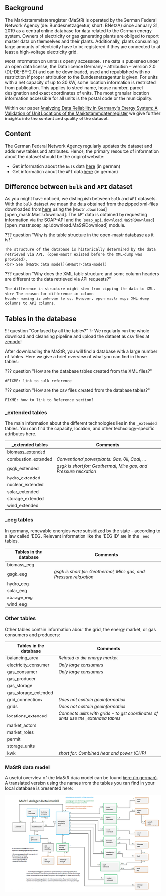 ## Background

The Marktstammdatenregister (MaStR) is operated by the German Federal Network Agency (de: Bundesnetzagentur, short: BNetzA) since January 31, 2019 as a central online database for data related to the German energy system. Owners of electricity or gas generating plants are obliged to report master data on themselves and their plants. Additionally, plants consuming large amounts of electricity have to be registered if they are connected to at least a high-voltage electricity grid.

Most information on units is openly accessible. The data is published under an open data license, the Data licence Germany – attribution – version 2.0 (DL-DE-BY-2.0) and can be downloaded, used and republished with no restriction if proper attribution to the Bundesnetzagentur is given.
For units with a net capacity of up to 30 kW, some location information is restricted from publication. This applies to street name, house number, parcel designation and exact coordinates of units. The most granular location information accessible for all units is the postal code or the municipality.

Within our paper [Analyzing Data Reliability in Germany's Energy System: A Validation of Unit Locations of the Marktstammdatenregister](https://arxiv.org/abs/2304.10581) we give further insights into the content and quality of the dataset.

## Content

The German Federal Network Agency regularly updates the dataset and adds new tables and attributes. Hence, the primary resource of information about the dataset should be the original website:

* Get information about the `bulk` data [here](https://www.marktstammdatenregister.de/MaStR/Datendownload) (in german)
* Get information about the `API` data [here](https://www.marktstammdatenregister.de/MaStRHilfe/subpages/webdienst.html) (in german)

## Difference between `bulk` and `API` dataset

As you might have noticed, we distinguish between `bulk` and `API` datasets. With the `bulk` dataset we mean the data obtained from the zipped xml-files downloaded from [here](https://www.marktstammdatenregister.de/MaStR/Datendownload) using the [`Mastr.download`][open_mastr.Mastr.download]. The `API` data is obtained by requesting information via the SOAP-API and the [`soap_api.download.MaStRDownload`][open_mastr.soap_api.download.MaStRDownload] module.

??? question "Why is the table structure in the open-mastr database as it is?"

    The structure of the database is historically determined by the data retrieved via API. (open-mastr existed before the XML-dump was provided).
    <br> See [MaStR data model](#Mastr-data-model)

??? question "Why does the XML table structure and some column headers are different to the data retrieved via API requests?"

    The difference in structure might stem from zipping the data to XML. <br> The reason for difference in column 
    header naming is unknown to us. However, open-mastr maps XML-dump columns to API columns.


## Tables in the database

!!! question "Confused by all the tables?"
    :sparkles: We regularly run the whole download and cleansing pipeline and upload the dataset as csv files at [zenodo](https://doi.org/10.5281/zenodo.6807425)! 

After downloading the MaStR, you will find a database with a large number of tables. Here we give a brief overview of what you can find in those tables:

??? question "How are the database tables created from the XML files?"
    
    #FIXME: link to bulk reference 

??? question "How are the csv files created from the database tables?"

    FIXME: how to link to Reference section?

### _extended tables
The main information about the different technologies lies in the `_extended` tables. You can find the capacity, location, and other technology-specific attributes here.

| _extended tables | Comments |
|------|------| 
| biomass_extended  |  |
| combustion_extended  | *Conventional powerplants: Gas, Oil, Coal, ...* |  
| gsgk_extended  | *gsgk is short for: Geothermal, Mine gas, and Pressure relaxation* |
| hydro_extended  |  |
| nuclear_extended  |  | 
| solar_extended  |  |
| storage_extended  |  | 
| wind_extended  |  |

### _eeg tables
In germany, renewable energies were subsidized by the state - according to a law called 'EEG'. Relevant information like the 'EEG ID' are in the `_eeg` tables.

| Tables in the database | Comments |
|------|------| 
| biomass_eeg | |
| gsgk_eeg  | *gsgk is short for: Geothermal, Mine gas, and Pressure relaxation* |
| hydro_eeg  |  |
| solar_eeg  |  |
| storage_eeg  |  | 
| wind_eeg  |  |

### Other tables
Other tables contain information about the grid, the energy market, or gas consumers and producers:

| Tables in the database | Comments |
|------|------| 
| balancing_area | *Related to the energy market* |
| electricity_consumer  |  *Only large consumers* |
| gas_consumer  |  *Only large consumers* |
| gas_producer  |  |
| gas_storage  |  |
| gas_storage_extended  |  |
| grid_connections  | *Does not contain geoinformation* |
| grids  | *Does not contain geoinformation* |
| locations_extended  | *Connects units with grids - to get coordinates of units use the _extended tables*|
| market_actors  |  |
| market_roles  |  |
| permit  |  |
| storage_units  |  |
| kwk  | *short for: Combined heat and power (CHP)* |

### MaStR data model
A useful overview of the MaStR data model can be found [here (in german)](https://www.marktstammdatenregister.de/MaStRHilfe/files/webdienst/Objektmodell%20-%20Fachliche%20Ansicht%20V1.2.0.pdf). A translated version using the names from the tables you can find in your local database is presented here: 


![Data model of the MaStR](images/DetailAnlagen_english.PNG)